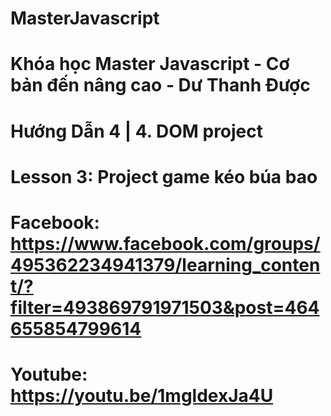 # MasterJavascript
# Khóa học Master Javascript - Cơ bản đến nâng cao - Dư Thanh Được

# Hướng Dẫn 4 | 4. DOM project
  # Lesson 3: Project game kéo búa bao
  # Facebook: https://www.facebook.com/groups/495362234941379/learning_content/?filter=493869791971503&post=464655854799614
  # Youtube: https://youtu.be/1mgldexJa4U